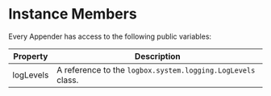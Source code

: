 # Instance Members

Every Appender has access to the following public variables:

|Property|Description|
|---|---|
|logLevels|A reference to the `logbox.system.logging.LogLevels` class.|
